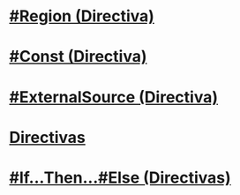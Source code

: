 # [#Region (Directiva)](region-directive.md)
# [#Const (Directiva)](const-directive.md)
# [#ExternalSource (Directiva)](externalsource-directive.md)
# [Directivas](directives.md)
# [#If...Then...#Else (Directivas)](if-then-else-directives.md)
